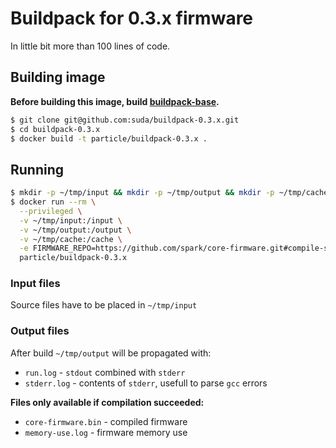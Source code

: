 # Buildpack for 0.3.x firmware
In little bit more than 100 lines of code.

## Building image

**Before building this image, build [buildpack-base](https://github.com/suda/buildpack-base).**

```bash
$ git clone git@github.com:suda/buildpack-0.3.x.git
$ cd buildpack-0.3.x
$ docker build -t particle/buildpack-0.3.x .
```

## Running

```bash
$ mkdir -p ~/tmp/input && mkdir -p ~/tmp/output && mkdir -p ~/tmp/cache
$ docker run --rm \
  --privileged \
  -v ~/tmp/input:/input \
  -v ~/tmp/output:/output \
  -v ~/tmp/cache:/cache \
  -e FIRMWARE_REPO=https://github.com/spark/core-firmware.git#compile-server2 \
  particle/buildpack-0.3.x
```

### Input files
Source files have to be placed in `~/tmp/input`

### Output files
After build `~/tmp/output` will be propagated with:

* `run.log` - `stdout` combined with `stderr`
* `stderr.log` - contents of `stderr`, usefull to parse `gcc` errors

**Files only available if compilation succeeded:**
* `core-firmware.bin` - compiled firmware
* `memory-use.log` - firmware memory use
